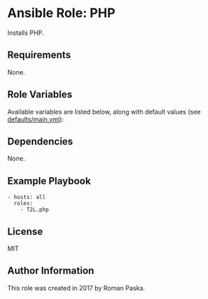 # Ansible Role: PHP

Installs PHP.

## Requirements

None.

## Role Variables

Available variables are listed below, along with default values (see [defaults/main.yml](defaults/main.yml)):

## Dependencies

None.

## Example Playbook

    - hosts: all
      roles:
        - T2L.php

## License

MIT

## Author Information

This role was created in 2017 by Roman Paska.
